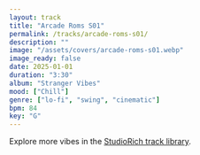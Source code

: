```yaml
---
layout: track
title: "Arcade Roms S01"
permalink: /tracks/arcade-roms-s01/
description: ""
image: "/assets/covers/arcade-roms-s01.webp"
image_ready: false
date: 2025-01-01
duration: "3:30"
album: "Stranger Vibes"
mood: ["Chill"]
genre: ["lo-fi", "swing", "cinematic"]
bpm: 84
key: "G"
---
```


Explore more vibes in the [StudioRich track library](/tracks/).
